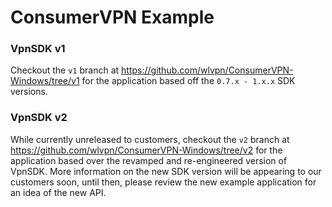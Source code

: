 # ConsumerVPN Example

### VpnSDK v1

Checkout the `v1` branch at https://github.com/wlvpn/ConsumerVPN-Windows/tree/v1 for the application based off the `0.7.x - 1.x.x` SDK versions.  

### VpnSDK v2

While currently unreleased to customers, checkout the `v2` branch at https://github.com/wlvpn/ConsumerVPN-Windows/tree/v2 for the application based over the revamped and re-engineered version of VpnSDK. More information on the new SDK version will be appearing to our customers soon, until then, please review the new example application for an idea of the new API.
